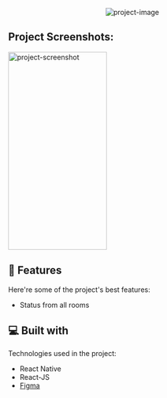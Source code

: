 <p align="center"><img src="https://socialify.git.ci/trackedby/SIGO/image?description=1&amp;font=Source%20Code%20Pro&amp;issues=1&amp;language=1&amp;name=1&amp;pulls=1&amp;theme=Light" alt="project-image"></p>

<h2>Project Screenshots:</h2>

<img src="https://i.imgur.com/JBLOtze.png" alt="project-screenshot" width="200" height="400/">

  
  
<h2>🧐 Features</h2>

Here're some of the project's best features:

*   Status from all rooms

  
  
<h2>💻 Built with</h2>

Technologies used in the project:

*   React Native
*   React-JS
* <a href="https://www.figma.com/file/wjR78UYXasj7H861OvMFli/SIGO?node-id=0%3A1">Figma</a>
